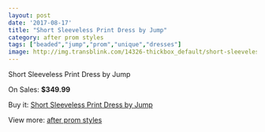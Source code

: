 ```yaml
---
layout: post
date: '2017-08-17'
title: "Short Sleeveless Print Dress by Jump"
category: after prom styles
tags: ["beaded","jump","prom","unique","dresses"]
image: http://img.transblink.com/14326-thickbox_default/short-sleeveless-print-dress-by-jump.jpg
---
```

Short Sleeveless Print Dress by Jump

On Sales: **$349.99**
<a href="https://www.transblink.com/en/after-prom-styles/4589-short-sleeveless-print-dress-by-jump.html"><amp-img layout="responsive" width="600" height="600" src="//img.transblink.com/14326-thickbox_default/short-sleeveless-print-dress-by-jump.jpg" alt="Short Sleeveless Print Dress by Jump 0" /></a>
<a href="https://www.transblink.com/en/after-prom-styles/4589-short-sleeveless-print-dress-by-jump.html"><amp-img layout="responsive" width="600" height="600" src="//img.transblink.com/14328-thickbox_default/short-sleeveless-print-dress-by-jump.jpg" alt="Short Sleeveless Print Dress by Jump 1" /></a>
<a href="https://www.transblink.com/en/after-prom-styles/4589-short-sleeveless-print-dress-by-jump.html"><amp-img layout="responsive" width="600" height="600" src="//img.transblink.com/14327-thickbox_default/short-sleeveless-print-dress-by-jump.jpg" alt="Short Sleeveless Print Dress by Jump 2" /></a>

Buy it: [Short Sleeveless Print Dress by Jump](https://www.transblink.com/en/after-prom-styles/4589-short-sleeveless-print-dress-by-jump.html "Short Sleeveless Print Dress by Jump")

View more: [after prom styles](https://www.transblink.com/en/55-after-prom-styles "after prom styles")
